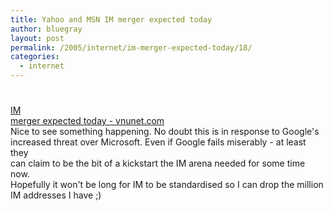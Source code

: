 ```yaml
---
title: Yahoo and MSN IM merger expected today
author: bluegray
layout: post
permalink: /2005/internet/im-merger-expected-today/18/
categories:
  - internet
---
```

# 

[IM  
merger expected today - vnunet.com][1]  
Nice to see something happening. No doubt this is in response to Google's  
increased threat over Microsoft. Even if Google fails miserably - at least they  
can claim to be the bit of a kickstart the IM arena needed for some time now.  
Hopefully it won't be long for IM to be standardised so I can drop the million  
IM addresses I have ;)

 [1]: http://www.vnunet.com/vnunet/news/2143702/im-merger-expected-today